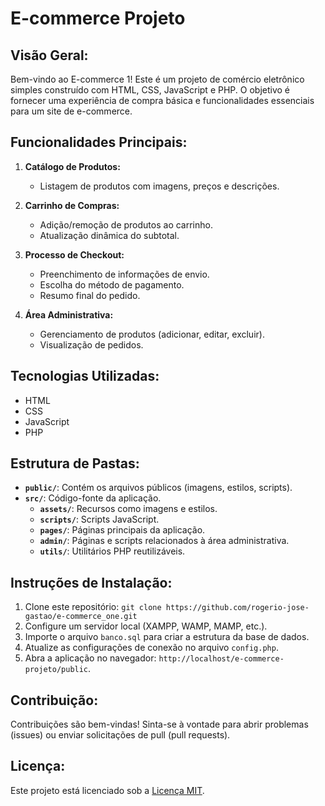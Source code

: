 # E-commerce Projeto

## Visão Geral:

Bem-vindo ao E-commerce 1! Este é um projeto de comércio eletrônico simples construído com HTML, CSS, JavaScript e PHP. O objetivo é fornecer uma experiência de compra básica e funcionalidades essenciais para um site de e-commerce.

## Funcionalidades Principais:

1. **Catálogo de Produtos:**
   - Listagem de produtos com imagens, preços e descrições.

2. **Carrinho de Compras:**
   - Adição/remoção de produtos ao carrinho.
   - Atualização dinâmica do subtotal.

3. **Processo de Checkout:**
   - Preenchimento de informações de envio.
   - Escolha do método de pagamento.
   - Resumo final do pedido.

4. **Área Administrativa:**
   - Gerenciamento de produtos (adicionar, editar, excluir).
   - Visualização de pedidos.

## Tecnologias Utilizadas:

- HTML
- CSS
- JavaScript
- PHP

## Estrutura de Pastas:

- **`public/`**: Contém os arquivos públicos (imagens, estilos, scripts).
- **`src/`**: Código-fonte da aplicação.
   - **`assets/`**: Recursos como imagens e estilos.
   - **`scripts/`**: Scripts JavaScript.
   - **`pages/`**: Páginas principais da aplicação.
   - **`admin/`**: Páginas e scripts relacionados à área administrativa.
   - **`utils/`**: Utilitários PHP reutilizáveis.

## Instruções de Instalação:

1. Clone este repositório: `git clone https://github.com/rogerio-jose-gastao/e-commerce_one.git`
2. Configure um servidor local (XAMPP, WAMP, MAMP, etc.).
3. Importe o arquivo `banco.sql` para criar a estrutura da base de dados.
4. Atualize as configurações de conexão no arquivo `config.php`.
5. Abra a aplicação no navegador: `http://localhost/e-commerce-projeto/public`.

## Contribuição:

Contribuições são bem-vindas! Sinta-se à vontade para abrir problemas (issues) ou enviar solicitações de pull (pull requests).

## Licença:

Este projeto está licenciado sob a [Licença MIT](LICENSE).
